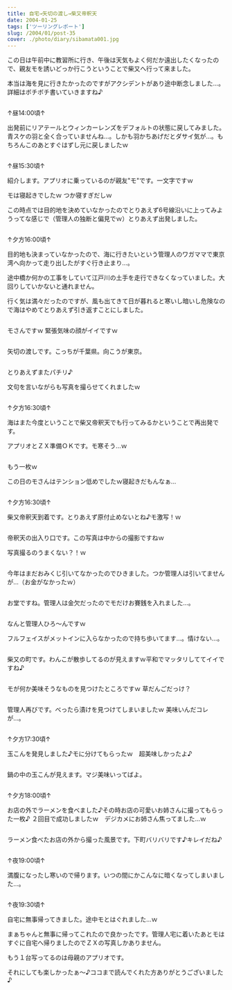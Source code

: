 ```yaml
---
title: 自宅→矢切の渡し→柴又帝釈天
date: 2004-01-25
tags: ['ツーリングレポート']
slug: /2004/01/post-35
cover: ./photo/diary/sibamata001.jpg
---
```

<p class="sentence">この日は午前中に教習所に行き、午後は天気もよく何だか遠出したくなったので、親友モを誘いどっか行こうということで柴又へ行って来ました。</p>
<p class="sentence spacing10">本当は海を見に行きたかったのですがアクシデントがあり途中断念しました...。詳細はボチボチ書いていきますね♪</p>
<div class="center spacing"><img class="img-fluid" src="./photo/diary/sibamata001.jpg" alt=""></div>
<p class="sentence">↑昼14:00頃↑</p>
<p class="sentence spacing10">出発前にリアテールとウィンカーレンズをデフォルトの状態に戻してみました。青スケの羽と全く合っていませんね...。しかも羽かちあげだとダサイ気が...。もちろんこのあとすぐはずし元に戻しましたｗ </p>
<div class="center spacing"><img class="img-fluid" src="./photo/diary/sibamata002.jpg" alt=""></div>
<p class="sentence">↑昼15:30頃↑</p>
<p class="sentence">紹介します。アプリオに乗っているのが親友"モ"です。一文字ですｗ</p>
<p class="sentence">モは寝起きでしたｗ つか寝すぎだしｗ</p>
<p class="sentence spacing10">この時点では目的地を決めていなかったのでとりあえず6号線沿いに上ってみようってな感じで（管理人の独断と偏見でｗ）とりあえず出発しました。 </p>
<div class="center spacing"><img class="img-fluid" src="./photo/diary/sibamata003.jpg" alt=""></div>
<p class="sentence">↑夕方16:00頃↑</p>
<p class="sentence">目的地も決まっていなかったので、海に行きたいという管理人のワガママで東京湾へ向かって走り出したがすぐ行き止まり...。</p>
<p class="sentence">途中橋か何かの工事をしていて江戸川の土手を走行できなくなっていました。大回りしていかないと通れません。</p>
<p class="sentence spacing10">行く気は満々だったのですが、風も出てきて日が暮れると寒いし暗いし危険なので海はやめてとりあえず引き返すことにしました。 </p>
<div class="center spacing"><img class="img-fluid" src="./photo/diary/sibamata004.jpg" alt=""></div>
<p class="sentence spacing10">モさんですｗ 緊張気味の顔がイイですｗ</p>
<div class="center spacing"><img class="img-fluid" src="./photo/diary/sibamata005.jpg" alt=""></div>
<p class="sentence spacing10">矢切の渡しです。こっちが千葉県。向こうが東京。 </p>
<div class="center spacing"><img class="img-fluid" src="./photo/diary/sibamata006.jpg" alt=""></div>
<p class="sentence">とりあえずまたパチリ♪</p>
<p class="sentence spacing10">文句を言いながらも写真を撮らせてくれましたｗ </p>
<div class="center spacing"><img class="img-fluid" src="./photo/diary/sibamata007.jpg" alt=""></div>
<p class="sentence">↑夕方16:30頃↑</p>
<p class="sentence">海はまた今度ということで柴又帝釈天でも行ってみるかということで再出発です。</p>
<p class="sentence spacing10">アプリオとＺＸ準備ＯＫです。モ寒そう...ｗ </p>
<div class="center spacing"><img class="img-fluid" src="./photo/diary/sibamata008.jpg" alt=""></div>
<p class="sentence">もう一枚ｗ</p>
<p class="sentence spacing10">この日のモさんはテンション低めでしたｗ寝起きだもんなぁ...</p>
<div class="center spacing"><img class="img-fluid" src="./photo/diary/sibamata009.jpg" alt=""></div>
<p class="sentence">↑夕方16:30頃↑</p>
<p class="sentence spacing10">柴又帝釈天到着です。とりあえず原付止めないとね♪モ激写！ｗ </p>
<div class="center spacing"><img class="img-fluid" src="./photo/diary/sibamata010.jpg" alt=""></div>
<p class="sentence">帝釈天の出入り口です。この写真は中からの撮影ですねｗ</p>
<p class="sentence spacing10">写真撮るのうまくない？！ｗ </p>
<div class="center spacing"><img class="img-fluid" src="./photo/diary/sibamata011.jpg" alt=""></div>
<p class="sentence spacing10">今年はまだおみくじ引いてなかったのでひきました。つか管理人は引いてませんが...（お金がなかったｗ） </p>
<div class="center spacing"><img class="img-fluid" src="./photo/diary/sibamata012.jpg" alt=""></div>
<p class="sentence spacing10">お堂ですね。管理人は金欠だったのでモだけお賽銭を入れました...。 </p>
<div class="center spacing"><img class="img-fluid" src="./photo/diary/sibamata013.jpg" alt=""></div>
<p class="sentence">なんと管理人ひろ～んですｗ</p>
<p class="sentence spacing10">フルフェイスがメットインに入らなかったので持ち歩いてます...。情けない...。</p>
<div class="center spacing"><img class="img-fluid" src="./photo/diary/sibamata014.jpg" alt=""></div>
<p class="sentence spacing10">柴又の町です。わんこが散歩してるのが見えますｗ平和でマッタリしててイイですね♪ </p>
<div class="center spacing"><img class="img-fluid" src="./photo/diary/sibamata015.jpg" alt=""></div>
<p class="sentence spacing10">モが何か美味そうなものを見つけたところですｗ 草だんごだっけ？</p>
<div class="center spacing"><img class="img-fluid" src="./photo/diary/sibamata016.jpg" alt=""></div>
<p class="sentence spacing10">管理人再びです。べったら漬けを見つけてしまいましたｗ 美味いんだコレが...。</p>
<div class="center spacing"><img class="img-fluid" src="./photo/diary/sibamata017.jpg" alt=""></div>
<p class="sentence">↑夕方17:30頃↑</p>
<p class="sentence spacing10">玉こんを発見しました♪モに分けてもらったｗ　超美味しかったよ♪ </p>
<div class="center spacing"><img class="img-fluid" src="./photo/diary/sibamata018.jpg" alt=""></div>
<p class="sentence spacing10">鍋の中の玉こんが見えます。マジ美味いってばよ。 </p>
<div class="center spacing"><img class="img-fluid" src="./photo/diary/sibamata019.jpg" alt=""></div>
<p class="sentence">↑夕方18:00頃↑</p>
<p class="sentence spacing10">お店の外でラーメンを食べました♪その時お店の可愛いお姉さんに撮ってもらった一枚♪
２回目で成功しましたｗ　デジカメにお姉さん焦ってました...ｗ </p>
<div class="center spacing"><img class="img-fluid" src="./photo/diary/sibamata020.jpg" alt=""></div>
<p class="sentence spacing10">ラーメン食べたお店の外から撮った風景です。下町バリバリです♪キレイだね♪ </p>
<div class="center spacing"><img class="img-fluid" src="./photo/diary/sibamata021.jpg" alt=""></div>
<p class="sentence">↑夜19:00頃↑</p>
<p class="sentence spacing10">満腹になったし寒いので帰ります。いつの間にかこんなに暗くなってしまいました...。 </p>
<div class="center spacing"><img class="img-fluid" src="./photo/diary/sibamata022.jpg" alt=""></div>
<p class="sentence">↑夜19:30頃↑</p>
<p class="sentence">自宅に無事帰ってきました。途中モとはぐれました...ｗ</p>
<p class="sentence">まぁちゃんと無事に帰ってこれたので良かったです。管理人宅に着いたあとモはすぐに自宅へ帰りましたのでＺＸの写真しかありません。</p>
<p class="sentence">もう１台写ってるのは母親のアプリオです。</p>
<p class="sentence">それにしても楽しかったぁ～♪ココまで読んでくれた方ありがとうございました♪ </p>
